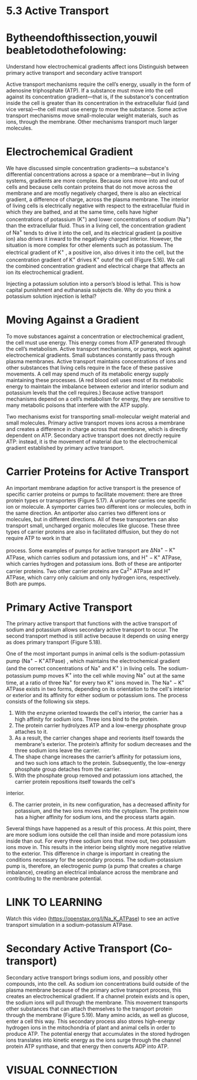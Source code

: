 # 5.3 Active Transport

# Bytheendofthissection,youwil beabletodothefolowing:

Understand how electrochemical gradients affect ions Distinguish between primary active transport and secondary active transport

Active transport mechanisms require the cell’s energy, usually in the form of adenosine triphosphate (ATP). If a substance must move into the cell against its concentration gradient—that is, if the substance's concentration inside the cell is greater than its concentration in the extracellular fluid (and vice versa)—the cell must use energy to move the substance. Some active transport mechanisms move small-molecular weight materials, such as ions, through the membrane. Other mechanisms transport much larger molecules.

# Electrochemical Gradient

We have discussed simple concentration gradients—a substance's differential concentrations across a space or a membrane—but in living systems, gradients are more complex. Because ions move into and out of cells and because cells contain proteins that do not move across the membrane and are mostly negatively charged, there is also an electrical gradient, a difference of charge, across the plasma membrane. The interior of living cells is electrically negative with respect to the extracellular fluid in which they are bathed, and at the same time, cells have higher concentrations of potassium $( \mathrm { K ^ { + } } )$ and lower concentrations of sodium $( \mathsf { N a } ^ { + } )$ than the extracellular fluid. Thus in a living cell, the concentration gradient of $\mathrm { N a ^ { + } }$ tends to drive it into the cell, and its electrical gradient (a positive ion) also drives it inward to the negatively charged interior. However, the situation is more complex for other elements such as potassium. The electrical gradient of $\mathrm { K ^ { + } }$ , a positive ion, also drives it into the cell, but the concentration gradient of $\mathrm { K ^ { + } }$ drives $\mathrm { K ^ { + } }$ outof the cell (Figure 5.16). We call the combined concentration gradient and electrical charge that affects an ion its electrochemical gradient.

Injecting a potassium solution into a person’s blood is lethal. This is how capital punishment and euthanasia subjects die. Why do you think a potassium solution injection is lethal?

# Moving Against a Gradient

To move substances against a concentration or electrochemical gradient, the cell must use energy. This energy comes from ATP generated through the cell’s metabolism. Active transport mechanisms, or pumps, work against electrochemical gradients. Small substances constantly pass through plasma membranes. Active transport maintains concentrations of ions and other substances that living cells require in the face of these passive movements. A cell may spend much of its metabolic energy supply maintaining these processes. (A red blood cell uses most of its metabolic energy to maintain the imbalance between exterior and interior sodium and potassium levels that the cell requires.) Because active transport mechanisms depend on a cell’s metabolism for energy, they are sensitive to many metabolic poisons that interfere with the ATP supply.

Two mechanisms exist for transporting small-molecular weight material and small molecules. Primary active transport moves ions across a membrane and creates a difference in charge across that membrane, which is directly dependent on ATP. Secondary active transport does not directly require ATP: instead, it is the movement of material due to the electrochemical gradient established by primary active transport.

# Carrier Proteins for Active Transport

An important membrane adaption for active transport is the presence of specific carrier proteins or pumps to facilitate movement: there are three protein types or transporters (Figure 5.17). A uniporter carries one specific ion or molecule. A symporter carries two different ions or molecules, both in the same direction. An antiporter also carries two different ions or molecules, but in different directions. All of these transporters can also transport small, uncharged organic molecules like glucose. These three types of carrier proteins are also in facilitated diffusion, but they do not require ATP to work in that

process. Some examples of pumps for active transport are $\mathrm { \Delta N a ^ { + } { - } K ^ { + } }$ ATPase, which carries sodium and potassium ions, and $\mathrm { H ^ { + } { - } K ^ { + } }$ ATPase, which carries hydrogen and potassium ions. Both of these are antiporter carrier proteins. Two other carrier proteins are $\mathrm { C a } ^ { 2 + }$ ATPase and $\mathrm { H ^ { + } }$ ATPase, which carry only calcium and only hydrogen ions, respectively. Both are pumps.

# Primary Active Transport

The primary active transport that functions with the active transport of sodium and potassium allows secondary active transport to occur. The second transport method is still active because it depends on using energy as does primary transport (Figure 5.18).

One of the most important pumps in animal cells is the sodium-potassium pump $( \mathrm { N a ^ { + } { - } K ^ { + } A T P a s e } )$ , which maintains the electrochemical gradient (and the correct concentrations of $\mathrm { N a ^ { + } }$ and $\mathrm { K ^ { + } }$ ) in living cells. The sodium-potassium pump moves $\mathrm { K ^ { + } }$ into the cell while moving $\mathrm { N a ^ { + } }$ out at the same time, at a ratio of three $\mathrm { N a ^ { + } }$ for every two $\mathrm { K ^ { + } }$ ions moved in. The $\mathrm { { N a ^ { + } { - } K ^ { + } } }$ ATPase exists in two forms, depending on its orientation to the cell's interior or exterior and its affinity for either sodium or potassium ions. The process consists of the following six steps.

1. With the enzyme oriented towards the cell's interior, the carrier has a high affinity for sodium ions. Three ions bind to the protein.   
2. The protein carrier hydrolyzes ATP and a low-energy phosphate group attaches to it.   
3. As a result, the carrier changes shape and reorients itself towards the membrane's exterior. The protein’s affinity for sodium decreases and the three sodium ions leave the carrier.   
4. The shape change increases the carrier’s affinity for potassium ions, and two such ions attach to the protein. Subsequently, the low-energy phosphate group detaches from the carrier.   
5. With the phosphate group removed and potassium ions attached, the carrier protein repositions itself towards the cell's

interior.

6. The carrier protein, in its new configuration, has a decreased affinity for potassium, and the two ions moves into the cytoplasm. The protein now has a higher affinity for sodium ions, and the process starts again.

Several things have happened as a result of this process. At this point, there are more sodium ions outside the cell than inside and more potassium ions inside than out. For every three sodium ions that move out, two potassium ions move in. This results in the interior being slightly more negative relative to the exterior. This difference in charge is important in creating the conditions necessary for the secondary process. The sodium-potassium pump is, therefore, an electrogenic pump (a pump that creates a charge imbalance), creating an electrical imbalance across the membrane and contributing to the membrane potential.

# LINK TO LEARNING

Watch this video (https://openstax.org/l/Na_K_ATPase) to see an active transport simulation in a sodium-potassium ATPase.

# Secondary Active Transport (Co-transport)

Secondary active transport brings sodium ions, and possibly other compounds, into the cell. As sodium ion concentrations build outside of the plasma membrane because of the primary active transport process, this creates an electrochemical gradient. If a channel protein exists and is open, the sodium ions will pull through the membrane. This movement transports other substances that can attach themselves to the transport protein through the membrane (Figure 5.19). Many amino acids, as well as glucose, enter a cell this way. This secondary process also stores high-energy hydrogen ions in the mitochondria of plant and animal cells in order to produce ATP. The potential energy that accumulates in the stored hydrogen ions translates into kinetic energy as the ions surge through the channel protein ATP synthase, and that energy then converts ADP into ATP.

# VISUAL CONNECTION